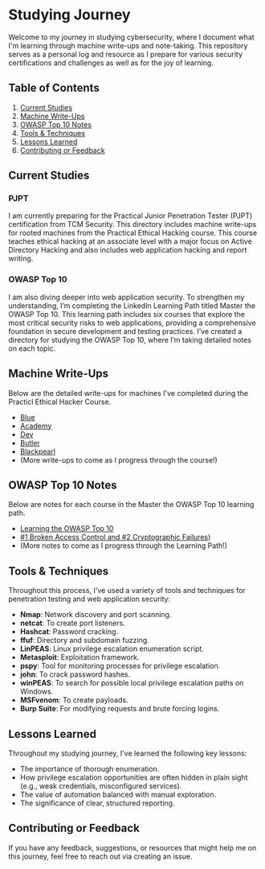 # Studying Journey
Welcome to my journey in studying cybersecurity, where I document what I'm learning through machine write-ups and note-taking. This repository serves as a personal log and resource as I prepare for various security certifications and challenges as well as for the joy of learning.

## Table of Contents
1. [Current Studies](#current-studies) 
3. [Machine Write-Ups](#machine-write-ups)
4. [OWASP Top 10 Notes](#owasp-top-10-notes)
5. [Tools & Techniques](#tools--techniques)
6. [Lessons Learned](#lessons-learned)
7. [Contributing or Feedback](#contributing-or-feedback)

## Current Studies

### PJPT
I am currently preparing for the Practical Junior Penetration Tester (PJPT) certification from TCM Security. This directory includes machine write-ups for rooted machines from the Practical Ethical Hacking course. This course teaches ethical hacking at an associate level with a major focus on Active Directory Hacking and also includes web application hacking and report writing.

### OWASP Top 10
I am also diving deeper into web application security. To strengthen my understanding, I’m completing the LinkedIn Learning Path titled Master the OWASP Top 10. This learning path includes six courses that explore the most critical security risks to web applications, providing a comprehensive foundation in secure development and testing practices. I’ve created a directory for studying the OWASP Top 10, where I’m taking detailed notes on each topic.

## Machine Write-Ups
Below are the detailed write-ups for machines I've completed during the Practicl Ethical Hacker Course.

- [Blue](PJPT/New%20Capstone/Blue.md)
- [Academy](PJPT/New%20Capstone/Academy.md)
- [Dev](PJPT/New%20Capstone/Dev.md)
- [Butler](PJPT/New%20Capstone/Butler.md)
- [Blackpearl](PJPT/New%20Capstone/Blackpearl.md)
- (More write-ups to come as I progress through the course!)

## OWASP Top 10 Notes
Below are notes for each course in the Master the OWASP Top 10 learning path.

- [Learning the OWASP Top 10](OWASP%20Top%2010/Learning%20the%20OWASP%20Top%2010.md) 
- [#1 Broken Access Control and #2 Cryptographic Failures](OWASP%20Top%2010/%231%20Broken%20Access%20Control%20and%20%232%20Cryptographic%20Failures.md))
- (More notes to come as I progress through the Learning Path!)

## Tools & Techniques
Throughout this process, I've used a variety of tools and techniques for penetration testing and web application security:

- **Nmap**: Network discovery and port scanning.
- **netcat**: To create port listeners.
- **Hashcat**: Password cracking.
- **ffuf**: Directory and subdomain fuzzing.
- **LinPEAS**: Linux privilege escalation enumeration script.
- **Metasploit**: Exploitation framework.
- **pspy**: Tool for monitoring processes for privilege escalation.
- **john**: To crack password hashes.
- **winPEAS**: To search for possible local privilege escalation paths on Windows.
- **MSFvenom**: To create payloads.
- **Burp Suite**: For modifying requests and brute forcing logins.

## Lessons Learned
Throughout my studying journey, I've learned the following key lessons:
- The importance of thorough enumeration.
- How privilege escalation opportunities are often hidden in plain sight (e.g., weak credentials, misconfigured services).
- The value of automation balanced with manual exploration.
- The significance of clear, structured reporting.

## Contributing or Feedback
If you have any feedback, suggestions, or resources that might help me on this journey, feel free to reach out via creating an issue.
